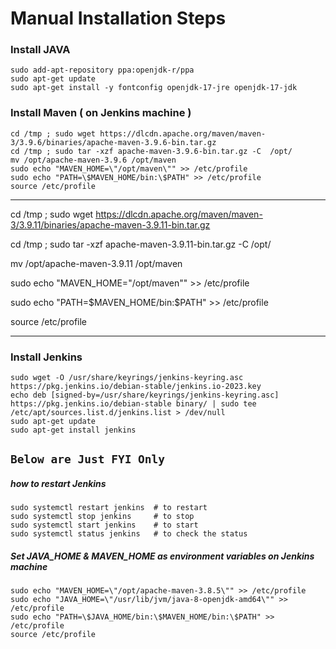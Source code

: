 # Manual Installation Steps 
### Install JAVA
```
sudo add-apt-repository ppa:openjdk-r/ppa
sudo apt-get update
sudo apt-get install -y fontconfig openjdk-17-jre openjdk-17-jdk
```
### Install Maven  ( on Jenkins machine )
```
cd /tmp ; sudo wget https://dlcdn.apache.org/maven/maven-3/3.9.6/binaries/apache-maven-3.9.6-bin.tar.gz
cd /tmp ; sudo tar -xzf apache-maven-3.9.6-bin.tar.gz -C  /opt/
mv /opt/apache-maven-3.9.6 /opt/maven
sudo echo "MAVEN_HOME=\"/opt/maven\"" >> /etc/profile
sudo echo "PATH=\$MAVEN_HOME/bin:\$PATH" >> /etc/profile
source /etc/profile
````
----------------------------------------------------
cd /tmp ; sudo wget https://dlcdn.apache.org/maven/maven-3/3.9.11/binaries/apache-maven-3.9.11-bin.tar.gz

cd /tmp ; sudo tar -xzf apache-maven-3.9.11-bin.tar.gz -C /opt/

mv /opt/apache-maven-3.9.11 /opt/maven

sudo echo "MAVEN_HOME=\"/opt/maven\"" >> /etc/profile

sudo echo "PATH=\$MAVEN_HOME/bin:\$PATH" >> /etc/profile

source /etc/profile

--------------------------------------------------------------------------------------

### Install Jenkins
```
sudo wget -O /usr/share/keyrings/jenkins-keyring.asc https://pkg.jenkins.io/debian-stable/jenkins.io-2023.key
echo deb [signed-by=/usr/share/keyrings/jenkins-keyring.asc] https://pkg.jenkins.io/debian-stable binary/ | sudo tee /etc/apt/sources.list.d/jenkins.list > /dev/null
sudo apt-get update
sudo apt-get install jenkins
```

## `Below are Just FYI Only` 

##### how to restart Jenkins 
```
sudo systemctl restart jenkins  # to restart 
sudo systemctl stop jenkins     # to stop 
sudo systemctl start jenkins    # to start 
sudo systemctl status jenkins   # to check the status
```


##### Set JAVA_HOME & MAVEN_HOME as environment variables on Jenkins machine
```
sudo echo "MAVEN_HOME=\"/opt/apache-maven-3.8.5\"" >> /etc/profile
sudo echo "JAVA_HOME=\"/usr/lib/jvm/java-8-openjdk-amd64\"" >> /etc/profile 
sudo echo "PATH=\$JAVA_HOME/bin:\$MAVEN_HOME/bin:\$PATH" >> /etc/profile
source /etc/profile
```

